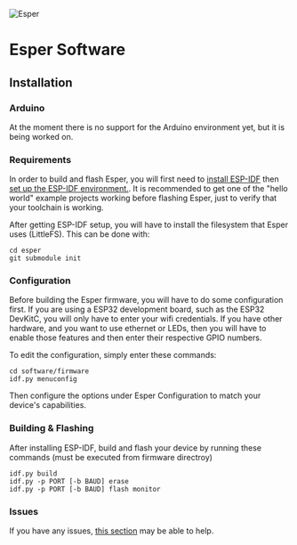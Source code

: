 ![Esper](https://imgur.com/hzfZoeMl.jpg)

# Esper Software

## Installation

### Arduino

At the moment there is no support for the Arduino environment yet, but it is being worked on.

### Requirements

In order to build and flash Esper, you will first need to [install ESP-IDF](https://docs.espressif.com/projects/esp-idf/en/latest/esp32/get-started/#installation-step-by-step) then [set up the ESP-IDF environment.](https://docs.espressif.com/projects/esp-idf/en/latest/esp32/get-started/index.html#step-4-set-up-the-environment-variables). It is recommended to 
get one of the "hello world" example projects working before flashing Esper, just to verify that your toolchain is working.

After getting ESP-IDF setup, you will have to install the filesystem that Esper uses (LittleFS). This can be done with:

    cd esper
    git submodule init

### Configuration

Before building the Esper firmware, you will have to do some configuration first. If you are using a ESP32 development board, such as the ESP32 DevKitC, you will only have to enter
your wifi credentials. If you have other hardware, and you want to use ethernet or LEDs, then you will have to enable those features and then enter their respective GPIO numbers.

To edit the configuration, simply enter these commands:

    cd software/firmware
    idf.py menuconfig

Then configure the options under Esper Configuration to match your device's capabilities.

### Building & Flashing

After installing ESP-IDF, build and flash your device by running these commands (must be executed from firmware directroy)

    idf.py build
    idf.py -p PORT [-b BAUD] erase
    idf.py -p PORT [-b BAUD] flash monitor

### Issues

If you have any issues, [this section](https://docs.espressif.com/projects/esp-idf/en/latest/esp32/get-started/index.html#encountered-issues-while-flashing) may be able to help.